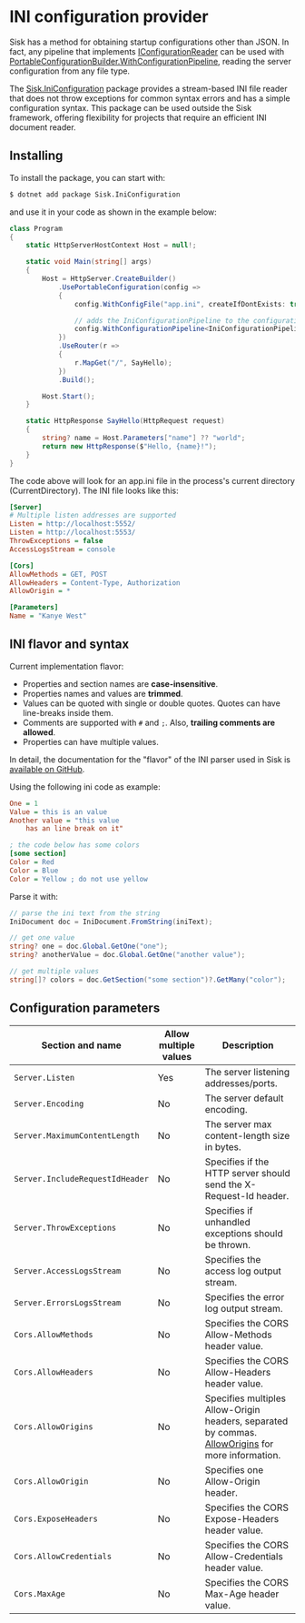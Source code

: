 # INI configuration provider

Sisk has a method for obtaining startup configurations other than JSON. In fact, any pipeline that implements [IConfigurationReader](/api/Sisk.Core.Http.Hosting.IConfigurationReader) can be used with [PortableConfigurationBuilder.WithConfigurationPipeline](/api/Sisk.Core.Http.Hosting.PortableConfigurationBuilder), reading the server configuration from any file type.

The [Sisk.IniConfiguration](https://www.nuget.org/packages/Sisk.IniConfiguration/) package provides a stream-based INI file reader that does not throw exceptions for common syntax errors and has a simple configuration syntax. This package can be used outside the Sisk framework, offering flexibility for projects that require an efficient INI document reader.

## Installing

To install the package, you can start with:

```bash
$ dotnet add package Sisk.IniConfiguration
```

and use it in your code as shown in the example below:

```cs
class Program
{
    static HttpServerHostContext Host = null!;

    static void Main(string[] args)
    {
        Host = HttpServer.CreateBuilder()
            .UsePortableConfiguration(config =>
            {
                config.WithConfigFile("app.ini", createIfDontExists: true);

                // adds the IniConfigurationPipeline to the configuration reader
                config.WithConfigurationPipeline<IniConfigurationPipeline>();
            })
            .UseRouter(r =>
            {
                r.MapGet("/", SayHello);
            })
            .Build();

        Host.Start();
    }

    static HttpResponse SayHello(HttpRequest request)
    {
        string? name = Host.Parameters["name"] ?? "world";
        return new HttpResponse($"Hello, {name}!");
    }
}
```

The code above will look for an app.ini file in the process's current directory (CurrentDirectory). The INI file looks like this:

```ini
[Server]
# Multiple listen addresses are supported
Listen = http://localhost:5552/
Listen = http://localhost:5553/
ThrowExceptions = false
AccessLogsStream = console

[Cors]
AllowMethods = GET, POST
AllowHeaders = Content-Type, Authorization
AllowOrigin = *

[Parameters]
Name = "Kanye West"
```

## INI flavor and syntax

Current implementation flavor:

- Properties and section names are **case-insensitive**.
- Properties names and values are **trimmed**.
- Values can be quoted with single or double quotes. Quotes can have line-breaks inside them.
- Comments are supported with `#` and `;`. Also, **trailing comments are allowed**.
- Properties can have multiple values.

In detail, the documentation for the "flavor" of the INI parser used in Sisk is [available on GitHub](https://github.com/sisk-http/archive/blob/master/ext/ini-reader-syntax.md).

Using the following ini code as example:

```ini
One = 1
Value = this is an value
Another value = "this value
    has an line break on it"

; the code below has some colors
[some section]
Color = Red
Color = Blue
Color = Yellow ; do not use yellow
```

Parse it with:

```csharp
// parse the ini text from the string
IniDocument doc = IniDocument.FromString(iniText);

// get one value
string? one = doc.Global.GetOne("one");
string? anotherValue = doc.Global.GetOne("another value");

// get multiple values
string[]? colors = doc.GetSection("some section")?.GetMany("color");
```

## Configuration parameters

| Section and name | Allow multiple values | Description |
| ---------------- | --------------------- | ----------- |
| `Server.Listen` | Yes | The server listening addresses/ports. |
| `Server.Encoding` | No | The server default encoding. |
| `Server.MaximumContentLength` | No | The server max content-length size in bytes. |
| `Server.IncludeRequestIdHeader` | No | Specifies if the HTTP server should send the X-Request-Id header. |
| `Server.ThrowExceptions` | No |  Specifies if unhandled exceptions should be thrown.  |
| `Server.AccessLogsStream` | No |  Specifies the access log output stream. |
| `Server.ErrorsLogsStream` | No |  Specifies the error log output stream. |
| `Cors.AllowMethods` | No |  Specifies the CORS Allow-Methods header value. |
| `Cors.AllowHeaders` | No |  Specifies the CORS Allow-Headers header value. |
| `Cors.AllowOrigins` | No |  Specifies multiples Allow-Origin headers, separated by commas. [AllowOrigins](/api/Sisk.Core.Entity.CrossOriginResourceSharingHeaders.AllowOrigins) for more information. |
| `Cors.AllowOrigin` | No |  Specifies one Allow-Origin header. |
| `Cors.ExposeHeaders` | No |  Specifies the CORS Expose-Headers header value. |
| `Cors.AllowCredentials` | No |  Specifies the CORS Allow-Credentials header value. |
| `Cors.MaxAge` | No |  Specifies the CORS Max-Age header value. |